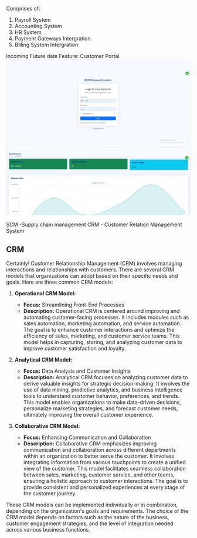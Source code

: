 Comprises of:
1) Payroll System
2) Accounting System
3) HR System
4) Payment Gateways Intergration
5) Billing System Intergration


Incoming Future date Feature: Customer Portal
![Alt text](image-1.png)
![Alt text](image.png)

SCM -Supply chain management
CRM - Customer Relation Management System

## CRM
Certainly! Customer Relationship Management (CRM) involves managing interactions and relationships with customers. There are several CRM models that organizations can adopt based on their specific needs and goals. Here are three common CRM models:

1. **Operational CRM Model:**
   - **Focus:** Streamlining Front-End Processes
   - **Description:** Operational CRM is centered around improving and automating customer-facing processes. It includes modules such as sales automation, marketing automation, and service automation. The goal is to enhance customer interactions and optimize the efficiency of sales, marketing, and customer service teams. This model helps in capturing, storing, and analyzing customer data to improve customer satisfaction and loyalty.

2. **Analytical CRM Model:**
   - **Focus:** Data Analysis and Customer Insights
   - **Description:** Analytical CRM focuses on analyzing customer data to derive valuable insights for strategic decision-making. It involves the use of data mining, predictive analytics, and business intelligence tools to understand customer behavior, preferences, and trends. This model enables organizations to make data-driven decisions, personalize marketing strategies, and forecast customer needs, ultimately improving the overall customer experience.

3. **Collaborative CRM Model:**
   - **Focus:** Enhancing Communication and Collaboration
   - **Description:** Collaborative CRM emphasizes improving communication and collaboration across different departments within an organization to better serve the customer. It involves integrating information from various touchpoints to create a unified view of the customer. This model facilitates seamless collaboration between sales, marketing, customer service, and other teams, ensuring a holistic approach to customer interactions. The goal is to provide consistent and personalized experiences at every stage of the customer journey.

These CRM models can be implemented individually or in combination, depending on the organization's goals and requirements. The choice of the CRM model depends on factors such as the nature of the business, customer engagement strategies, and the level of integration needed across various business functions.